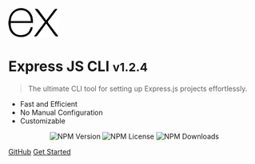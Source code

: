 <img src="_media/express-js-icon.svg" alt="logo" width="100">

# Express JS CLI <small>v1.2.4</small>

> The ultimate CLI tool for setting up Express.js projects effortlessly.

- Fast and Efficient
- No Manual Configuration
- Customizable

<div align="center">
    <img alt="NPM Version" src="https://img.shields.io/npm/v/express-api-cli-tool?style=for-the-badge&link=https%3A%2F%2Fwww.npmjs.com%2Fpackage%2Fexpress-api-cli-tool%3FactiveTab%3Dversions">
    <img alt="NPM License" src="https://img.shields.io/npm/l/express-api-cli-tool?style=for-the-badge" />
    <img alt="NPM Downloads" src="https://img.shields.io/npm/dy/express-api-cli-tool?style=for-the-badge&link=https%3A%2F%2Fwww.npmjs.com%2Fpackage%2Fexpress-api-cli-tool">
</div>

[GitHub](https://github.com/xRiot45/express-cli)
[Get Started](getting-started/introduction.md)
